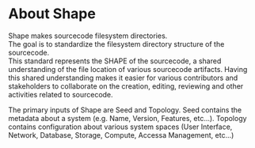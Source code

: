 # About Shape

Shape makes sourcecode filesystem directories.  
The goal is to standardize the filesystem directory structure of the sourcecode.  
This standard represents the SHAPE of the sourcecode, a shared understanding of the 
file location of various sourcecode artifacts.  Having this shared understanding
makes it easier for various contributors and stakeholders to collaborate on
the creation, editing, reviewing and other activities related to sourcecode.

The primary inputs of Shape are Seed and Topology.  Seed contains the metadata about a system (e.g. Name, Version, Features, etc...).  Topology contains configuration about various system spaces (User Interface, Network, Database, Storage, Compute, Accessa Management, etc...)
